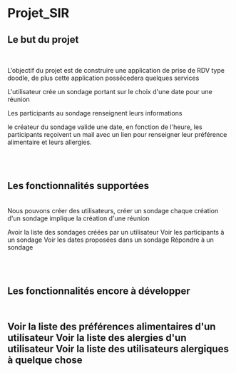 # Projet_SIR

<h2>Le but du projet</h2>
<br>
<p>L’objectif du projet est de construire une application de prise de RDV type doodle, de plus cette application possécedera quelques services</p>
<p>L'utilisateur crée un sondage portant sur le choix d'une date pour une réunion</p>
<p>Les participants au sondage renseignent leurs informations</p>
<p>le créateur du sondage valide une date, en fonction de l'heure,  les participants reçoivent un mail avec un lien pour renseigner leur préférence alimentaire et leurs allergies.</p>
<br>
<br>
<h2>Les fonctionnalités supportées</h2>
<br>
Nous pouvons créer des utilisateurs, 
créer un sondage
chaque création d'un sondage implique la création d'une réunion

Avoir la liste des sondages créées par un utilisateur
Voir les participants à un sondage
Voir les dates proposées dans un sondage
Répondre à un sondage



<br>
<br>
<h2>Les fonctionnalités encore à développer<h2>
 <br>
Voir la liste des préférences alimentaires d'un utilisateur
Voir la liste des alergies d'un utilisateur
Voir la liste des utilisateurs alergiques à quelque chose
  
